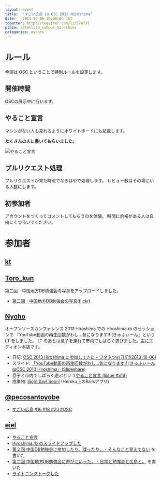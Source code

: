 ```yaml
---
layout: event
title:  "すごい広島 in OSC 2013 Hiroshima"
date:   2013-10-06 10:00:00 JST
togetter: http://togetter.com/li/574737
place: satellite_campus_hiroshima
categories: events
---
```


# ルール

今回は [OSC](http://www.ospn.jp/osc2013-hiroshima/) ということで特別ルールを設定します。

## 開催時間

OSCの展示中に行います。

## やること宣言

マシンがない人も見れるようにホワイトボードにも記載します。

**たくさんの人に書いてもらいました。**

![やること宣言](https://f.cloud.github.com/assets/92595/1341875/a16aa82c-3654-11e3-961f-a3d64599ffae.jpg)


## プルリクエスト処理

プルリクエストが来た時点でなるはやで処理します。
レビュー数はその場にいる人数にします。

## 初参加者

アカウントをつくってコメントしてもらうのを体験。
時間に余裕がある人は自由にくつろいでください。

# 参加者

## [kt](http://twitter.com/kt_kyoto/)

## [Toro_kun](http://twitter.com/Toro_kun/)

第二回　中国地方DB勉強会の写真をアップロードしました。

* [第二回　中国地方DB勉強会の写真(flickr)](http://www.flickr.com/photos/toro_kun/sets/72157636237060904/)

## [Nyoho](http://nyoho.jp)

オープンソースカンファレンス 2013 Hiroshima での Hiroshima.rb のセッションで
『YouTube動画の再生回数がわし…気になります!! (きゅふぃーん』という LT をしました。
LT のあとは息子を連れて市内でしばらく遊びました。主にエディオン本店です。

* 日記: [OSC 2013 Hiroshima に参加してきた - ワタタツの日記!(2013-10-06)](http://kita.dyndns.org/diary/?date=20131006#p01)
* スライド: [「YouTube動画の再生回数がわし…気になります!! (きゅふぃーん @OSC 2013 Hiroshima」(Slideshare)](http://www.slideshare.net/YukinoriKitadai/osc-2013-hiroshima-sigh-say-soon-share-version)
* 息子と市内でしばらく遊ぶという[やること宣言 (Issue #319)](https://github.com/great-h/great-h.github.io/issues/319)
* 成果物: [Sigh! Say! Soon!](http://sigh-say-soon.herokuapp.com) (Heroku上のRailsアプリ)

## [@pecosantoyobe](https://twitter.com/pecosantoyobe)

* [すごい広島 #16 #18 #20 #OSC](http://49.212.143.129/posts/2013-10-09-great-h-16-18-20-osc.html)

## [eiel](http://eiel.info/)

* [やること宣言](https://github.com/great-h/great-h.github.io/issues/314)
* [Hiroshima.rb のスライドアップした](http://www.slideshare.net/TomohikoHimura/ruby-26900494)
* [第２回 中国DB勉強会に参加したり、喋ったり。 - そんなこと覚えてない](http://blog.eiel.info/blog/2013/10/05/chugokudb-02/) を書いた
* [第二回 中国地方DB勉強会に遊びにいった。 - 日常と勉強会と広島と。](http://eielh-life.tumblr.com/post/63249171892/db) を書いた
* [ライトニングトークした](http://www.slideshare.net/TomohikoHimura/osc-26941852)
